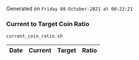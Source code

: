 Generated on `Friday 08-October-2021 at 00:22:21`

### Current to Target Coin Ratio
`current_coin_ratio.sh`

Date|Current|Target|Ratio
---|---|---|---
